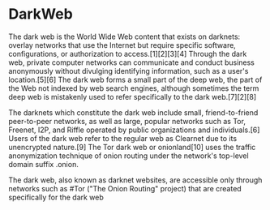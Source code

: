 # DarkWeb

The dark web is the World Wide Web content that exists on darknets: overlay networks that use the Internet but require specific software, configurations, or authorization to access.[1][2][3][4] Through the dark web, private computer networks can communicate and conduct business anonymously without divulging identifying information, such as a user's location.[5][6] The dark web forms a small part of the deep web, the part of the Web not indexed by web search engines, although sometimes the term deep web is mistakenly used to refer specifically to the dark web.[7][2][8]

The darknets which constitute the dark web include small, friend-to-friend peer-to-peer networks, as well as large, popular networks such as Tor, Freenet, I2P, and Riffle operated by public organizations and individuals.[6] Users of the dark web refer to the regular web as Clearnet due to its unencrypted nature.[9] The Tor dark web or onionland[10] uses the traffic anonymization technique of onion routing under the network's top-level domain suffix .onion.

The dark web, also known as darknet websites, are accessible only through networks such as #Tor ("The Onion Routing" project) that are created specifically for the dark web
